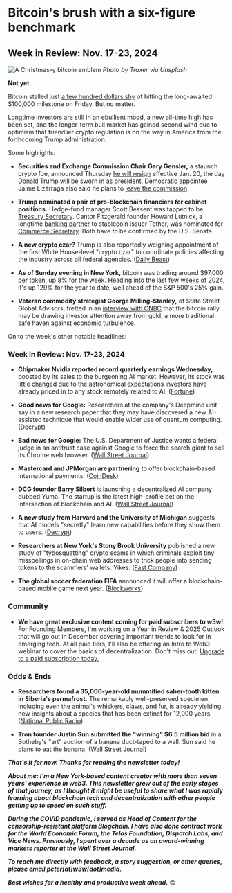 # Bitcoin's brush with a six-figure benchmark
## Week in Review: Nov. 17-23, 2024

![A Christmas-y bitcoin emblem](https://w3w.news/img/traxer-1920.jpg)
*Photo by Traxer via Unsplash*

**Not yet.**

Bitcoin stalled just [a few hundred dollars shy](https://cointelegraph.com/news/bitcoin-spoofing-btc-price-97-4-k-record-profit-taking) of hitting the long-awaited $100,000 milestone on Friday. But no matter.

Longtime investors are still in an ebullient mood, a new all-time high has been set, and the longer-term bull market has gained second wind due to optimism that friendlier crypto regulation is on the way in America from the forthcoming Trump administration.

Some highlights:

- **Securities and Exchange Commission Chair Gary Gensler,** a staunch crypto foe, announced Thursday [he will resign](https://www.cnbc.com/2024/11/21/sec-chair-gensler-will-step-down-jan-20-making-way-for-trump-replacement.html) effective Jan. 20, the day Donald Trump will be sworn in as president. Democratic appointee Jaime Lizárraga also said he plans to [leave the commission](https://decrypt.co/293207/another-democrat-quits-sec-gensler).

- **Trump nominated a pair of pro-blockchain financiers for cabinet positions.** Hedge-fund manager Scott Bessent was tapped to be [Treasury Secretary](https://www.coindesk.com/policy/2024/11/22/trump-plans-to-name-pro-crypto-hedge-fund-manager-scott-bessent-as-treasury-secretary). Cantor Fitzgerald founder Howard Lutnick, a longtime [banking partner](https://www.wsj.com/finance/currencies/howard-lutnick-giancarlo-devasini-tether-cryptocurrency-3d0a961c?st=m9XfjC&reflink=desktopwebshare_permalink) to stablecoin issuer Tether, was nominated for [Commerce Secretary](https://www.cnn.com/2024/11/20/business/commerce-secretary-trump-crypto/index.html). Both have to be confirmed by the U.S. Senate.

- **A new crypto czar?** Trump is also reportedly weighing appointment of the first White House-level "crypto czar" to coordinate policies affecting the industry across all federal agencies. ([Daily Beast](https://www.thedailybeast.com/trump-team-weighs-creating-first-ever-crypto-czar/))

- **As of Sunday evening in New York,** bitcoin was trading around $97,000 per token, up 8% for the week. Heading into the last few weeks of 2024, it's up 129% for the year to date, well ahead of the S&P 500's 25% gain.  

- **Veteran commodity strategist George Milling-Stanley,** of State Street Global Advisors, fretted in an [interview with CNBC](https://www.cnbc.com/2024/11/23/bitcoin-vs-gold-state-street-worries-about-crypto-rally.html) that the bitcoin rally may be drawing investor attention away from gold, a more traditional safe haven against economic turbulence.

On to the week's other notable headlines:

### Week in Review: Nov. 17-23, 2024

- **Chipmaker Nvidia reported record quarterly earnings Wednesday,** boosted by its sales to the burgeoning AI market. However, its stock was little changed due to the astronomical expectations investors have already priced in to any stock remotely related to AI. ([Fortune](https://news.google.com/read/CBMipgFBVV95cUxONVFhb0dpN2k2MnNXNFRIZ25BV2h0bFJtbDN2LUxPV3VNR2IwckpEajAtdkhGVVlsSjc0eXhhZlpMWU5mamRpX0VGek5qTzdkMzJWME1xRElZRER2d2FMNjlLWmt6LVNQRlZmM3lUOFVRYTJPdWNSV05pLWs2V3BiR21jdDRBSlA5ZXVYM0l1QkVKZGJ5RWNpangxblBJTmVvU0Y0b0tn?hl=en-US&gl=US&ceid=US%3Aen))

- **Good news for Google:** Researchers at the company's Deepmind unit say in a new research paper that they may have discovered a new AI-assisted technique that would enable wider use of quantum computing. ([Decrypt](https://decrypt.co/292918/ai-breakthrough-brings-quantum-computing-closer-to-real-world-applications))

- **Bad news for Google:** The U.S. Department of Justice wants a federal judge in an antitrust case against Google to force the search giant to sell its Chrome web browser. ([Wall Street Journal](https://www.wsj.com/tech/google-should-be-forced-to-sell-chrome-browser-justice-department-says-13602df9?st=dxx5vR&reflink=desktopwebshare_permalink))

- **Mastercard and JPMorgan are partnering** to offer blockchain-based international payments. ([CoinDesk](https://www.coindesk.com/business/2024/11/21/mastercard-and-jpmorgan-link-up-to-bring-foreign-exchange-on-the-blockchain/))

- **DCG founder Barry Silbert** is launching a decentralized AI company dubbed Yuma. The startup is the latest high-profile bet on the intersection of blockchain and AI. ([Wall Street Journal](https://www.wsj.com/finance/currencies/the-crypto-magnate-barry-silbert-pins-his-comeback-on-ai-18261299?st=dZN6Mt&reflink=desktopwebshare_permalink))

- **A new study from Harvard and the University of Michigan** suggests that AI models "secretly" learn new capabilities before they show them to users. ([Decrypt]())

- **Researchers at New York's Stony Brook University** published a new study of "typosquatting" crypto scams in which criminals exploit tiny misspellings in on-chain web addresses to trick people into sending tokens to the scammers' wallets. Yikes. ([Fast Company](https://www.fastcompany.com/91228285/scammers-are-making-thousands-of-dollars-through-blockchain-typosquatting))

- **The global soccer federation FIFA** announced it will offer a blockchain-based mobile game next year. ([Blockworks](https://blockworks.co/news/fifa-blockchain-mobile-game))

### Community

- **We have great exclusive content coming for paid subscribers to w3w!** For Founding Members, I'm working on a Year in Review & 2025 Outlook that will go out in December covering important trends to look for in emerging tech. At all paid tiers, I'll also be offering an Intro to Web3 webinar to cover the basics of decentralization. Don't miss out! [Upgrade to a paid subscription today.](https://w3wnews.substack.com/subscribe)   

### Odds & Ends

- **Researchers found a 35,000-year-old mummified saber-tooth kitten in Siberia's permafrost.** The remarkably well-preserved specimen, including even the animal's whiskers, claws, and fur, is already yielding new insights about a species that has been extinct for 12,000 years. ([National Public Radio](https://www.npr.org/2024/11/16/nx-s1-5193845/35000-year-old-kitten-siberia-frozen))

- **Tron founder Justin Sun submitted the "winning" $6.5 million bid** in a Sotheby's "art" auction of a banana duct-taped to a wall. Sun said he plans to eat the banana. ([Wall Street Journal](https://www.wsj.com/arts-culture/sotheby-s-auction-banana-duct-tape-maurizio-cattelan-justin-sun-art-basel-miami-02231817?st=zjZQMA&reflink=desktopwebshare_permalink))

_**That's it for now. Thanks for reading the newsletter today!**_

_**About me: I'm a New York-based content creator with more than seven years' experience in web3. This newsletter grew out of the early stages of that journey, as I thought it might be useful to share what I was rapidly learning about blockchain tech and decentralization with other people getting up to speed on such stuff.**_

 _**During the COVID pandemic, I served as Head of Content for the censorship-resistant platform Blogchain. I have also done contract work for the World Economic Forum, the Telos Foundation, Dispatch Labs, and Vice News. Previously, I spent over a decade as an award-winning markets reporter at the Wall Street Journal.**_

 _**To reach me directly with feedback, a story suggestion, or other queries, please email peter[at]w3w[dot]media.**_

 _**Best wishes for a healthy and productive week ahead.**_ 😊
